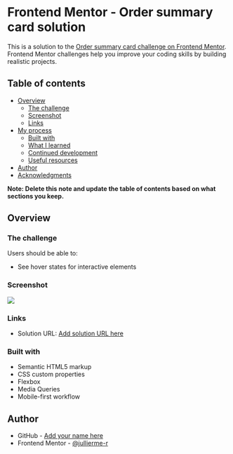 # Frontend Mentor - Order summary card solution

This is a solution to the [Order summary card challenge on Frontend Mentor](https://www.frontendmentor.io/challenges/order-summary-component-QlPmajDUj). Frontend Mentor challenges help you improve your coding skills by building realistic projects. 

## Table of contents

- [Overview](#overview)
  - [The challenge](#the-challenge)
  - [Screenshot](#screenshot)
  - [Links](#links)
- [My process](#my-process)
  - [Built with](#built-with)
  - [What I learned](#what-i-learned)
  - [Continued development](#continued-development)
  - [Useful resources](#useful-resources)
- [Author](#author)
- [Acknowledgments](#acknowledgments)

**Note: Delete this note and update the table of contents based on what sections you keep.**

## Overview

### The challenge

Users should be able to:

- See hover states for interactive elements

### Screenshot

![](./screenshot.png)

### Links

- Solution URL: [Add solution URL here](https://jullierme-r.github.io/sumary-component/)


### Built with

- Semantic HTML5 markup
- CSS custom properties
- Flexbox
- Media Queries
- Mobile-first workflow

## Author

- GitHub - [Add your name here](https://github.com/jullierme-r)
- Frontend Mentor - [@jullierme-r](https://www.frontendmentor.io/profile/jullierme-r)
